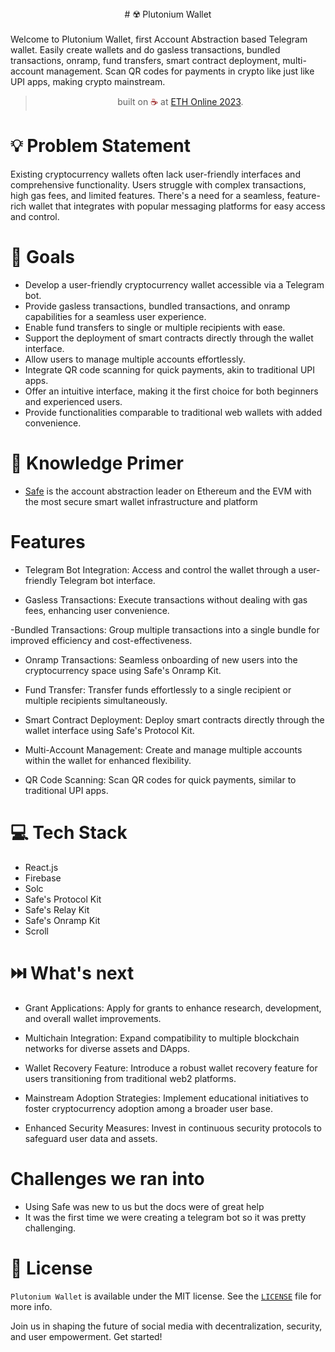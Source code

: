 <center>
# ☢️ Plutonium Wallet
</center>
<br>
Welcome to Plutonium Wallet, first Account Abstraction based Telegram wallet. Easily create wallets and do gasless transactions, bundled transactions, onramp, fund transfers, smart contract deployment, multi-account management. Scan QR codes for payments in crypto like just like UPI apps, making crypto mainstream.
</b>
</p>
<blockquote align="center">built on <span style="color: #8b0000;">☕</span> at <a href="https://ethglobal.com/events/ethonline2023">ETH Online 2023</a>.</blockquote>

# 💡  Problem Statement

Existing cryptocurrency wallets often lack user-friendly interfaces and comprehensive functionality. Users struggle with complex transactions, high gas fees, and limited features. There's a need for a seamless, feature-rich wallet that integrates with popular messaging platforms for easy access and control.

# 💪 Goals

- Develop a user-friendly cryptocurrency wallet accessible via a Telegram bot.
- Provide gasless transactions, bundled transactions, and onramp capabilities for a seamless user experience.
- Enable fund transfers to single or multiple recipients with ease.
- Support the deployment of smart contracts directly through the wallet interface.
- Allow users to manage multiple accounts effortlessly.
- Integrate QR code scanning for quick payments, akin to traditional UPI apps.
- Offer an intuitive interface, making it the first choice for both beginners and experienced users.
- Provide functionalities comparable to traditional web wallets with added convenience.

# 🧠 Knowledge Primer

- [Safe](https://safe.global/) is the account abstraction leader on Ethereum and the EVM with the most secure smart wallet infrastructure and platform

# Features
- Telegram Bot Integration:
Access and control the wallet through a user-friendly Telegram bot interface.

- Gasless Transactions:
Execute transactions without dealing with gas fees, enhancing user convenience.

-Bundled Transactions:
Group multiple transactions into a single bundle for improved efficiency and cost-effectiveness.

- Onramp Transactions:
Seamless onboarding of new users into the cryptocurrency space using Safe's Onramp Kit.

- Fund Transfer:
Transfer funds effortlessly to a single recipient or multiple recipients simultaneously.

- Smart Contract Deployment:
Deploy smart contracts directly through the wallet interface using Safe's Protocol Kit.


- Multi-Account Management:
Create and manage multiple accounts within the wallet for enhanced flexibility.

- QR Code Scanning:
Scan QR codes for quick payments, similar to traditional UPI apps.


# 💻 Tech Stack

- React.js
- Firebase
- Solc
- Safe's Protocol Kit
- Safe's Relay Kit
- Safe's Onramp Kit
- Scroll

# ⏭️ What's next

- Grant Applications:
Apply for grants to enhance research, development, and overall wallet improvements.

- Multichain Integration:
Expand compatibility to multiple blockchain networks for diverse assets and DApps.

- Wallet Recovery Feature:
Introduce a robust wallet recovery feature for users transitioning from traditional web2 platforms.

- Mainstream Adoption Strategies:
Implement educational initiatives to foster cryptocurrency adoption among a broader user base.

- Enhanced Security Measures:
Invest in continuous security protocols to safeguard user data and assets.

#   Challenges we ran into

- Using Safe was new to us but the docs were of great help
- It was the first time we were creating a telegram bot so it was pretty challenging.


# 📜 License

`Plutonium Wallet` is available under the MIT license. See the [`LICENSE`](https://opensource.org/license/mit/) file for more info.

Join us in shaping the future of social media with decentralization, security, and user empowerment. Get started!
